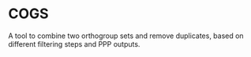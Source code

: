 # COGS
A tool to combine two orthogroup sets and remove duplicates, based on different filtering steps and PPP outputs.
